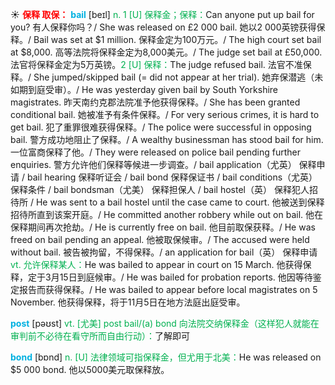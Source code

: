 ☀ <font color="red">**保释 取保：**</font>
<font color="sky blue">**bail**</font> [beɪl]
<font color="#00b050">n. 1 [U] 保释金；保释：</font>Can anyone put up bail for you? 有人保释你吗？/ She was released on £2 000 bail. 她以2 000英镑获得保释。/ Bail was set at $1 million. 保释金定为100万元。/ The high court set bail at $8,000. 高等法院将保释金定为8,000美元。/ The judge set bail at £50,000. 法官将保释金定为5万英镑。<font color="#00b050">2 [U] 保释：</font>The judge refused bail. 法官不准保释。/ She jumped/skipped bail (= did not appear at her trial). 她弃保潜逃（未如期到庭受审）。/ He was yesterday given bail by South Yorkshire magistrates. 昨天南约克郡法院准予他获得保释。/ She has been granted conditional bail. 她被准予有条件保释。/ For very serious crimes, it is hard to get bail. 犯了重罪很难获得保释。/ The police were successful in opposing bail. 警方成功地阻止了保释。/ A wealthy businessman has stood bail for him. 一位富商保释了他。/ They were released on police bail pending further enquiries. 警方允许他们保释等候进一步调查。/ bail application（尤英） 保释申请 / bail hearing 保释听证会 / bail bond 保释保证书 / bail conditions（尤英） 保释条件 / bail bondsman（尤美） 保释担保人 / bail hostel（英） 保释犯人招待所 / He was sent to a bail hostel until the case came to court. 他被送到保释招待所直到该案开庭。/ He committed another robbery while out on bail. 他在保释期间再次抢劫。/ He is currently free on bail. 他目前取保获释。/ He was freed on bail pending an appeal. 他被取保候审。/ The accused were held without bail. 被告被拘留，不得保释。/ an application for bail（英） 保释申请 <font color="#00b050">vt. 允许保释某人：</font>He was bailed to appear in court on 15 March. 他获得保释，定于3月15日到庭候审。/ He was bailed for probation reports. 他因等待鉴定报告而获得保释。/ He was bailed to appear before local magistrates on 5 November. 他获得保释，将于11月5日在地方法庭出庭受审。

<font color="sky blue">**post**</font> [pəʊst] 
<font color="#00b050">vt. [尤美] post bail/(a) bond 向法院交纳保释金（这样犯人就能在审判前不必待在看守所而自由行动）：</font>了解即可

<font color="sky blue">**bond**</font> [bɒnd] 
<font color="#00b050">n. [U] 法律领域可指保释金，但尤用于北美：</font>He was released on $5 000 bond. 他以5000美元取保释放。


